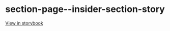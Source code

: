 # section-page--insider-section-story

[View in storybook](https://raw.githack.com/Independent-Digital-News-and-Media-Ltd/standard-pwamp-sb/PR-516-sb/index.html?path=/story/section-page--insider-section-story)